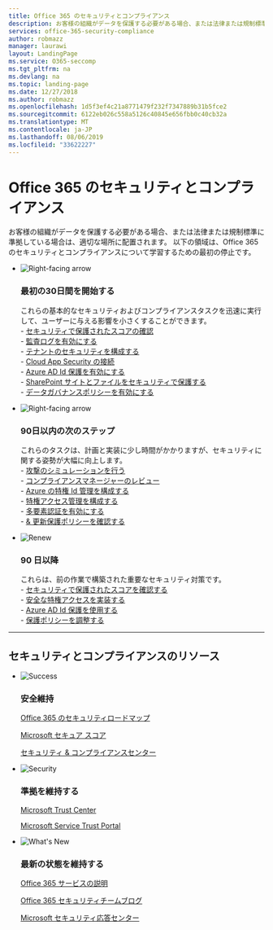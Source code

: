 ```yaml
---
title: Office 365 のセキュリティとコンプライアンス
description: お客様の組織がデータを保護する必要がある場合、または法律または規制標準に準拠している場合は、適切な場所に配置されます。 Office 365 のセキュリティとコンプライアンスの詳細については、こちらを参照してください。
services: office-365-security-compliance
author: robmazz
manager: laurawi
layout: LandingPage
ms.service: O365-seccomp
ms.tgt_pltfrm: na
ms.devlang: na
ms.topic: landing-page
ms.date: 12/27/2018
ms.author: robmazz
ms.openlocfilehash: 1d5f3ef4c21a8771479f232f7347889b31b5fce2
ms.sourcegitcommit: 6122eb026c558a5126c40845e656fbb0c40cb32a
ms.translationtype: MT
ms.contentlocale: ja-JP
ms.lasthandoff: 08/06/2019
ms.locfileid: "33622227"
---
```

# <a name="office-365-security-and-compliance"></a>Office 365 のセキュリティとコンプライアンス

お客様の組織がデータを保護する必要がある場合、または法律または規制標準に準拠している場合は、適切な場所に配置されます。 以下の領域は、Office 365 のセキュリティとコンプライアンスについて学習するための最初の停止です。

<ul class="cardsF panelContent">
    <li>
        <div class="cardSize">
            <div class="cardPadding">
                <div class="card">
                    <div class="cardImageOuter">
                        <div class="cardImage">
                            <img src="https://docs.microsoft.com/office/media/icons/caret-right-blue.svg" alt="Right-facing arrow" />
                        </div>
                    </div>
                    <div class="cardText">
                        <h3>最初の30日間を開始する</h3>
                <p>これらの基本的なセキュリティおよびコンプライアンスタスクを迅速に実行して、ユーザーに与える影響を小さくすることができます。 <br> - <a href="microsoft-secure-score.md" target="_blank">セキュリティで保護されたスコアの確認</a> <br> - <a href="search-the-audit-log-in-security-and-compliance.md">監査ログを有効にする</a> <br> - <a href="tenant-wide-setup-for-increased-security.md">テナントのセキュリティを構成する</a> <br> - <a href="https://docs.microsoft.com/cloud-app-security/connect-office-365-to-microsoft-cloud-app-security">Cloud App Security の接続</a> <br> - <a href="https://docs.microsoft.com/azure/active-directory/active-directory-identityprotection-enable">Azure AD Id 保護を有効にする</a> <br> - <a href="https://docs.microsoft.com/office365/enterprise/secure-sharepoint-online-sites-and-files">SharePoint サイトとファイルをセキュリティで保護する</a> <br> - <a href="configure-supervision-policies.md">データガバナンスポリシーを有効にする</a> </p>
                    </div>
                </div>
            </div>
        </div>
    </li>
    <li>
        <div class="cardSize">
            <div class="cardPadding">
                <div class="card">
                    <div class="cardImageOuter">
                        <div class="cardImage">
                            <img src="https://docs.microsoft.com/office/media/icons/caret-right-blue.svg" alt="Right-facing arrow" />
                        </div>
                    </div>
                    <div class="cardText">
                        <h3>90日以内の次のステップ</h3>
                        <p>これらのタスクは、計画と実装に少し時間がかかりますが、セキュリティに関する姿勢が大幅に向上します。 <br> - <a href="attack-simulator.md">攻撃のシミュレーションを行う</a> <br> - <a href="meet-data-protection-and-regulatory-reqs-using-microsoft-cloud.md">コンプライアンスマネージャーのレビュー</a> <br> - <a href="https://docs.microsoft.com/azure/active-directory/privileged-identity-management/pim-configure">Azure の特権 Id 管理を構成する</a> <br> - <a href="privileged-access-management-configuration.md">特権アクセス管理を構成する</a>  <br> - <a href="https://docs.microsoft.com/azure/active-directory/authentication/concept-mfa-howitworks">多要素認証を有効にする</a> <br> - <a href="protect-against-threats.md">& 更新保護ポリシーを確認する</a> </p>
                    </div>
                </div>
            </div>
        </div>
    </li>
    <li>
        <div class="cardSize">
            <div class="cardPadding">
                <div class="card">
                    <div class="cardImageOuter">
                        <div class="cardImage">
                            <img src="https://docs.microsoft.com/office/media/icons/renew.svg" alt="Renew" />
                        </div>
                    </div>
                    <div class="cardText">
                        <h3>90 日以降</h3>
                        <p>これらは、前の作業で構築された重要なセキュリティ対策です。<br>
                        - <a href="microsoft-secure-score.md" target="_blank">セキュリティで保護されたスコアを確認する</a><br>
                        - <a href="https://docs.microsoft.com/windows-server/identity/securing-privileged-access/securing-privileged-access">安全な特権アクセスを実装する</a><br>
                        - <a href="https://docs.microsoft.com/azure/active-directory/active-directory-identityprotection">Azure AD Id 保護を使用する</a><br>
                        - <a href="protect-against-threats.md">保護ポリシーを調整する</a><br></p>
                    </div>
                </div>
            </div>
        </div>
    </li>
</ul>

<hr>
<h2>セキュリティとコンプライアンスのリソース</h2>

<ul class="panelContent cardsF">
    <li>
        <div class="cardSize">
            <div class="cardPadding">
                <div class="card">
                    <div class="cardImageOuter">
                        <div class="cardImage">
                            <img src="https://docs.microsoft.com/office/media/icons/success-blue.svg" alt="Success" data-linktype="external">
                        </div>
                    </div>
                    <div class="cardText">
                        <h3>安全維持</h3>
                        <p><a href="security-roadmap.md">Office 365 のセキュリティロードマップ</a></p>
                        <p><a href="microsoft-secure-score.md" target="_blank">Microsoft セキュア スコア</a></p>
                        <p><a href="https://protection.office.com" target="_blank">セキュリティ & コンプライアンスセンター</a></p>
                    </div>
                </div>
            </div>
        </div>
    </li>
    <li>
        <div class="cardSize">
            <div class="cardPadding">
                <div class="card">
                    <div class="cardImageOuter">
                        <div class="cardImage">
                            <img src="https://docs.microsoft.com/office/media/icons/security-blue.svg" alt="Security" data-linktype="external">
                        </div>
                    </div>
                    <div class="cardText">
                        <h3>準拠を維持する</h3>
                        <p><a href="https://www.microsoft.com/trustcenter" target="_blank">Microsoft Trust Center</a></p>
                        <p><a href="https://servicetrust.microsoft.com" target="_blank">Microsoft Service Trust Portal</a></p>
                    </div>
                </div>
            </div>
        </div>
    </li>
    <li>
        <div class="cardSize">
            <div class="cardPadding">
                <div class="card">
                    <div class="cardImageOuter">
                        <div class="cardImage">
                            <img src="https://docs.microsoft.com/office/media/icons/whats-new-megaphone-blue.svg" alt="What's New" data-linktype="external">
                        </div>
                    </div>
                    <div class="cardText">
                        <h3>最新の状態を維持する</h3>
                        <p><a href="https://docs.microsoft.com/office365/servicedescriptions/office-365-service-descriptions-technet-library" target="_blank">Office 365 サービスの説明</a></p>
                        <p><a href="https://blogs.technet.microsoft.com/office365security" target="_blank">Office 365 セキュリティチームブログ</a></p>
                        <p><a href="https://www.microsoft.com/msrc" target="_blank">Microsoft セキュリティ応答センター</a></p>
                    </div>
                </div>
            </div>
        </div>
    </li>
</ul>